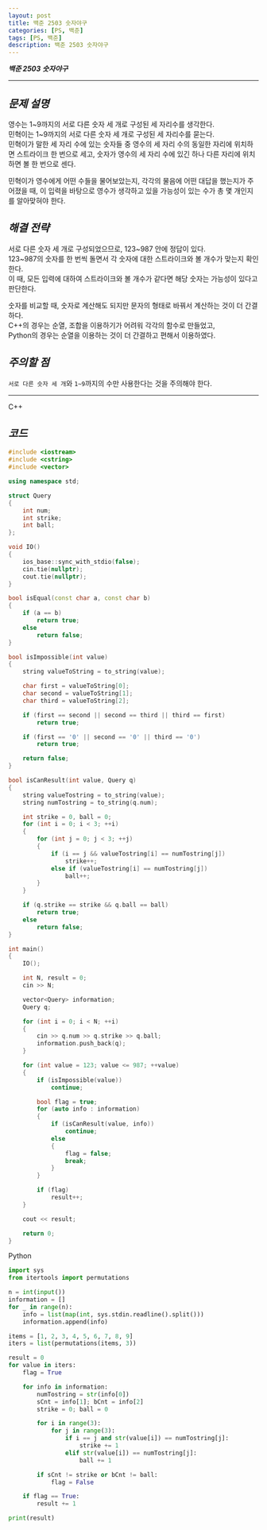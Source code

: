 ```yaml
---
layout: post
title: 백준 2503 숫자야구
categories: [PS, 백준]
tags: [PS, 백준]
description: 백준 2503 숫자야구
---
```


**_백준 2503 숫자야구_**

<hr>

## **_문제 설명_**

영수는 1~9까지의 서로 다른 숫자 세 개로 구성된 세 자리수를 생각한다.  
민혁이는 1~9까지의 서로 다른 숫자 세 개로 구성된 세 자리수를 묻는다.  
민혁이가 말한 세 자리 수에 있는 숫자들 중 영수의 세 자리 수의 동일한 자리에 위치하면 스트라이크 한 번으로 세고, 숫자가 영수의 세 자리 수에 있긴 하나 다른 자리에 위치하면 볼 한 번으로 센다.

민혁이가 영수에게 어떤 수들을 물어보았는지, 각각의 물음에 어떤 대답을 했는지가 주어졌을 때, 이 입력을 바탕으로 영수가 생각하고 있을 가능성이 있는 수가 총 몇 개인지를 알아맞혀야 한다.

## **_해결 전략_**

서로 다른 숫자 세 개로 구성되었으므로, 123~987 안에 정답이 있다.  
123~987의 숫자를 한 번씩 돌면서 각 숫자에 대한 스트라이크와 볼 개수가 맞는지 확인한다.  
이 때, 모든 입력에 대하여 스트라이크와 볼 개수가 같다면 해당 숫자는 가능성이 있다고 판단한다.

숫자를 비교할 때, 숫자로 계산해도 되지만 문자의 형태로 바꿔서 계산하는 것이 더 간결하다.  
C++의 경우는 순열, 조합을 이용하기가 어려워 각각의 함수로 만들었고,  
Python의 경우는 순열을 이용하는 것이 더 간결하고 편해서 이용하였다.

## **_주의할 점_**

`서로 다른 숫자 세 개`와 `1~9`까지의 수만 사용한다는 것을 주의해야 한다.

<hr>

C++

## **_코드_**

```c++
#include <iostream>
#include <cstring>
#include <vector>

using namespace std;

struct Query
{
    int num;
    int strike;
    int ball;
};

void IO()
{
    ios_base::sync_with_stdio(false);
    cin.tie(nullptr);
    cout.tie(nullptr);
}

bool isEqual(const char a, const char b)
{
    if (a == b)
        return true;
    else
        return false;
}

bool isImpossible(int value)
{
    string valueToString = to_string(value);

    char first = valueToString[0];
    char second = valueToString[1];
    char third = valueToString[2];

    if (first == second || second == third || third == first)
        return true;

    if (first == '0' || second == '0' || third == '0')
        return true;

    return false;
}

bool isCanResult(int value, Query q)
{
    string valueTostring = to_string(value);
    string numTostring = to_string(q.num);

    int strike = 0, ball = 0;
    for (int i = 0; i < 3; ++i)
    {
        for (int j = 0; j < 3; ++j)
        {
            if (i == j && valueTostring[i] == numTostring[j])
                strike++;
            else if (valueTostring[i] == numTostring[j])
                ball++;
        }
    }

    if (q.strike == strike && q.ball == ball)
        return true;
    else
        return false;
}

int main()
{
    IO();

    int N, result = 0;
    cin >> N;

    vector<Query> information;
    Query q;

    for (int i = 0; i < N; ++i)
    {
        cin >> q.num >> q.strike >> q.ball;
        information.push_back(q);
    }

    for (int value = 123; value <= 987; ++value)
    {
        if (isImpossible(value))
            continue;

        bool flag = true;
        for (auto info : information)
        {
            if (isCanResult(value, info))
                continue;
            else
            {
                flag = false;
                break;
            }
        }

        if (flag)
            result++;
    }

    cout << result;

    return 0;
}
```

Python

```python
import sys
from itertools import permutations

n = int(input())
information = []
for _ in range(n):
    info = list(map(int, sys.stdin.readline().split()))
    information.append(info)

items = [1, 2, 3, 4, 5, 6, 7, 8, 9]
iters = list(permutations(items, 3))

result = 0
for value in iters:
    flag = True

    for info in information:
        numTostring = str(info[0])
        sCnt = info[1]; bCnt = info[2]
        strike = 0; ball = 0

        for i in range(3):
            for j in range(3):
                if i == j and str(value[i]) == numTostring[j]:
                    strike += 1
                elif str(value[i]) == numTostring[j]:
                    ball += 1

        if sCnt != strike or bCnt != ball:
            flag = False

    if flag == True:
        result += 1

print(result)
```
